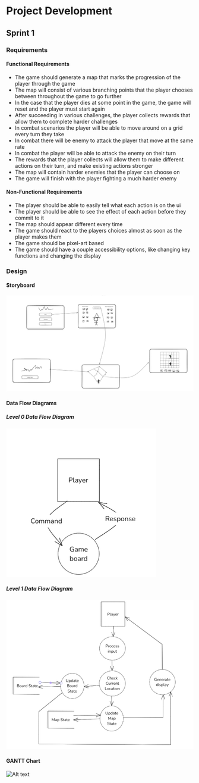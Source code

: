# __Project Development__

## __Sprint 1__

### __Requirements__

#### __Functional Requirements__
* The game should generate a map that marks the progression of the player through the game
* The map will consist of various branching points that the player chooses between throughout the game to go further
* In the case that the player dies at some point in the game, the game will reset and the player must start again
* After succeeding in various challenges, the player collects rewards that allow them to complete harder challenges
* In combat scenarios the player will be able to move around on a grid every turn they take
* In combat there will be enemy to attack the player that move at the same rate
* In combat the player will be able to attack the enemy on their turn
* The rewards that the player collects will allow them to make different actions on their turn, and make existing actions stronger
* The map will contain harder enemies that the player can choose on
* The game will finish with the player fighting a much harder enemy

#### __Non-Functional Requirements__
* The player should be able to easily tell what each action is on the ui
* The player should be able to see the effect of each action before they commit to it
* The map should appear different every time
* The game should react to the players choices almost as soon as the player makes them
* The game should be pixel-art based
* The game should have a couple accessibility options, like changing key functions and changing the display

### __Design__

#### __Storyboard__
![Alt text](Images%20and%20other%20files/Storyboard.png)

#### __Data Flow Diagrams__

##### __Level 0 Data Flow Diagram__
![Alt text](Images%20and%20other%20files/Level%200%20Data%20Flow%20Diagram.png)

##### __Level 1 Data Flow Diagram__
![Alt text](Images%20and%20other%20files/Level%201%20Data%20Flow%20Diagram.png)

#### __GANTT Chart__
![Alt text](Images%20and%20other%20files/Online%20Gantt%2020250520.png)
